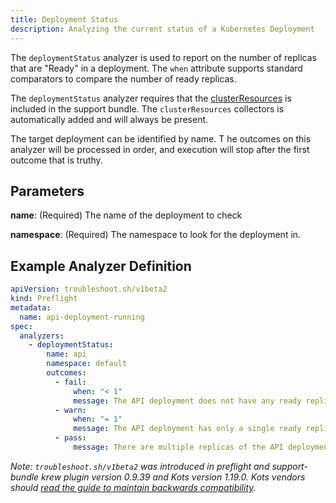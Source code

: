 ```yaml
---
title: Deployment Status
description: Analyzing the current status of a Kubernetes Deployment
---
```


The `deploymentStatus` analyzer is used to report on the number of replicas that are "Ready" in a deployment.
The `when` attribute supports standard comparators to compare the number of ready replicas.

The `deploymentStatus` analyzer requires that the [clusterResources](https://troubleshoot.sh/collect/cluster-resources) is included in the support bundle.
The `clusterResources` collectors is automatically added and will always be present.

The target deployment can be identified by name. T
he outcomes on this analyzer will be processed in order, and execution will stop after the first outcome that is truthy.

## Parameters

**name**: (Required) The name of the deployment to check

**namespace**: (Required) The namespace to look for the deployment in.

## Example Analyzer Definition

```yaml
apiVersion: troubleshoot.sh/v1beta2
kind: Preflight
metadata:
  name: api-deployment-running
spec:
  analyzers:
    - deploymentStatus:
        name: api
        namespace: default
        outcomes:
          - fail:
              when: "< 1"
              message: The API deployment does not have any ready replicas.
          - warn:
              when: "= 1"
              message: The API deployment has only a single ready replica.
          - pass:
              message: There are multiple replicas of the API deployment ready.
```

*Note: `troubleshoot.sh/v1beta2` was introduced in preflight and support-bundle krew plugin version 0.9.39 and Kots version 1.19.0. Kots vendors should [read the guide to maintain backwards compatibility](/v1beta2/).*
